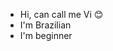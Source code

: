 - Hi, can call me Vi 😊
- I'm Brazilian
- I'm beginner

  


<!---
StarCatBR/StarCatBR is a ✨ special ✨ repository because its `README.md` (this file) appears on your GitHub profile.
You can click the Preview link to take a look at your changes.
--->
